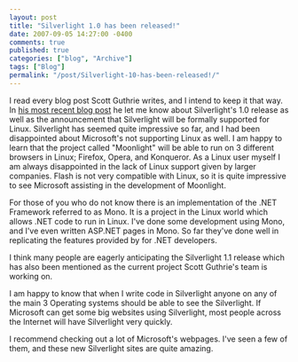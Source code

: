 ```yaml
---
layout: post
title: "Silverlight 1.0 has been released!"
date: 2007-09-05 14:27:00 -0400
comments: true
published: true
categories: ["blog", "Archive"]
tags: ["Blog"]
permalink: "/post/Silverlight-10-has-been-released!/"
---
```

<!-- more -->



<p>I read every blog post Scott Guthrie writes, and I intend to keep it that way. In <a href="http://weblogs.asp.net/scottgu/archive/2007/09/04/silverlight-1-0-released-and-silverlight-for-linux-announced.aspx">his most recent blog post</a> he let me know about Silverlight's 1.0 release as well as the announcement that Silverlight will be formally supported for Linux. Silverlight has seemed quite impressive so far, and I had been disappointed about Microsoft's not supporting Linux as well. I am happy to learn that the project called "Moonlight" will be able to run on 3 different browsers in Linux; Firefox, Opera, and Konqueror. As a Linux user myself I am always disappointed in the lack of Linux support given by larger companies. Flash is not very compatible with Linux, so it is quite impressive to see Microsoft assisting in the development of Moonlight.</p>
<p>For those of you who do not know there is an implementation of the .NET Framework referred to as Mono. It is a project in the Linux world which allows .NET code to run in Linux. I've done some development using Mono, and I've even written ASP.NET pages in Mono. So far they've done well in replicating the features provided by for .NET developers.</p>
<p>I think many people are eagerly anticipating the Silverlight 1.1 release which has also been mentioned as the current project Scott Guthrie's team is working on.</p>
<p>I am happy to know that when I write code in Silverlight anyone on any of the main 3 Operating systems should be able to see the Silverlight. If Microsoft can get some big websites using Silverlight, most people across the Internet will have Silverlight very quickly.</p>
<p>I recommend checking out a lot of Microsoft's webpages. I've seen a few of them, and these new Silverlight sites&nbsp;are quite amazing.</p>
